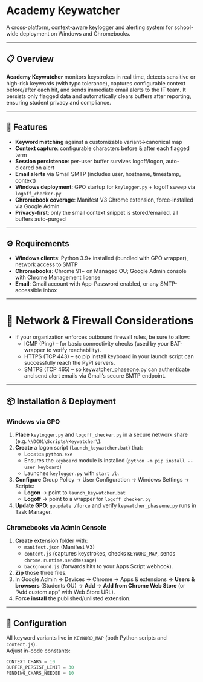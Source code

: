 # Academy Keywatcher

A cross-platform, context-aware keylogger and alerting system for school-wide deployment on Windows and Chromebooks.

---

## 📋 Overview

**Academy Keywatcher** monitors keystrokes in real time, detects sensitive or high-risk keywords (with typo tolerance), captures configurable context before/after each hit, and sends immediate email alerts to the IT team. It persists only flagged data and automatically clears buffers after reporting, ensuring student privacy and compliance.

---

## 🚀 Features

- **Keyword matching** against a customizable variant→canonical map  
- **Context capture**: configurable characters before & after each flagged term  
- **Session persistence**: per-user buffer survives logoff/logon, auto-cleared on alert  
- **Email alerts** via Gmail SMTP (includes user, hostname, timestamp, context)  
- **Windows deployment**: GPO startup for `keylogger.py` + logoff sweep via `logoff_checker.py`  
- **Chromebook coverage**: Manifest V3 Chrome extension, force-installed via Google Admin  
- **Privacy-first**: only the small context snippet is stored/emailed, all buffers auto-purged  

---

## ⚙️ Requirements

- **Windows clients**: Python 3.9+ installed (bundled with GPO wrapper), network access to SMTP  
- **Chromebooks**: Chrome 91+ on Managed OU; Google Admin console with Chrome Management license  
- **Email**: Gmail account with App-Password enabled, or any SMTP-accessible inbox  

---

# 🔧 Network & Firewall Considerations
- If your organization enforces outbound firewall rules, be sure to allow:
  - ICMP (Ping) – for basic connectivity checks (used by your BAT‐wrapper to verify reachability).
  - HTTPS (TCP 443) – so pip install keyboard in your launch script can successfully reach the PyPI servers.
  - SMTPS (TCP 465) – so keywatcher_phaseone.py can authenticate and send alert emails via Gmail’s secure SMTP endpoint.

---

## 📦 Installation & Deployment

### Windows via GPO

1. **Place** `keylogger.py` and `logoff_checker.py` in a secure network share (e.g. `\\DC01\Scripts\Keywatcher\`).  
2. **Create** a logon script (`launch_keywatcher.bat`) that:  
   - Locates `python.exe`  
   - Ensures the `keyboard` module is installed (`python -m pip install --user keyboard`)  
   - Launches `keylogger.py` with `start /b`.  
3. **Configure** Group Policy → User Configuration → Windows Settings → Scripts:  
   - **Logon** → point to `launch_keywatcher.bat`  
   - **Logoff** → point to a wrapper for `logoff_checker.py`  
4. **Update GPO**: `gpupdate /force` and verify `keywatcher_phaseone.py` runs in Task Manager.

### Chromebooks via Admin Console

1. **Create** extension folder with:  
   - `manifest.json` (Manifest V3)  
   - `content.js` (captures keystrokes, checks `KEYWORD_MAP`, sends `chrome.runtime.sendMessage`)  
   - `background.js` (forwards hits to your Apps Script webhook).  
2. **Zip** those three files.  
3. In Google Admin → Devices → Chrome → Apps & extensions → **Users & browsers** (Students OU) → **Add** → **Add from Chrome Web Store** (or “Add custom app” with Web Store URL).  
4. **Force install** the published/unlisted extension.  

---

## 🔧 Configuration

All keyword variants live in `KEYWORD_MAP` (both Python scripts and `content.js`).  
Adjust in-code constants:  
```python
CONTEXT_CHARS = 10
BUFFER_PERSIST_LIMIT = 30
PENDING_CHARS_NEEDED = 10
